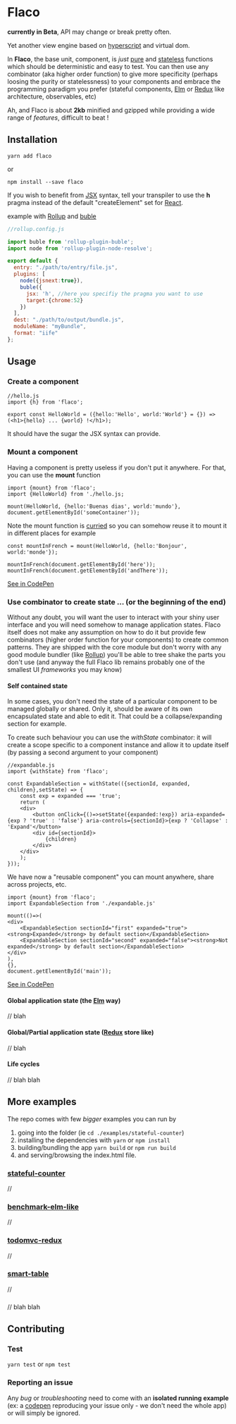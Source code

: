 # Flaco

**currently in Beta**, API may change or break pretty often.

Yet another view engine based on [hyperscript]() and virtual dom.

In **Flaco**, the base unit, component, is *just* [pure]() and [stateless]() functions which should be deterministic and easy to test. 
You can then use any combinator (aka higher order function) to give more specificity (perhaps loosing the purity or statelessness) to your components and embrace the programming paradigm you prefer (stateful components, [Elm]() or [Redux]() like architecture, observables, etc) 

Ah, and Flaco is about **2kb** minified and gzipped while providing a wide range of *features*, difficult to beat !

## Installation

```yarn add flaco```

or 

```npm install --save flaco```

If you wish to benefit from [JSX]() syntax, tell your transpiler to use the **h** pragma instead of the default "createElement" set for [React]().

example with [Rollup]() and [buble]()
```Javascript
//rollup.config.js

import buble from 'rollup-plugin-buble';
import node from 'rollup-plugin-node-resolve';

export default {
  entry: "./path/to/entry/file.js",
  plugins: [
    node({jsnext:true}),
    buble({
      jsx: 'h', //here you specifiy the pragma you want to use
      target:{chrome:52}
    })
  ],
  dest: "./path/to/output/bundle.js",
  moduleName: "myBundle",
  format: "iife"
};
```

## Usage

### Create a component

```Jsx
//hello.js
import {h} from 'flaco';

export const HelloWorld = ({hello:'Hello', world:'World'} = {}) => (<h1>{hello} ... {world} !</h1>);
```
It should have the sugar the JSX syntax can provide.

### Mount a component

Having a component is pretty useless if you don't put it anywhere. For that, you can use the **mount** function

```Jsx
import {mount} from 'flaco';
import {HelloWorld} from './hello.js;

mount(HelloWorld, {hello:'Buenas dias', world:'mundo'}, document.getElementById('someContainer'));
```

Note the mount function is [curried]() so you can somehow reuse it to mount it in different places for example
 
```Jsx
const mountInFrench = mount(HelloWorld, {hello:'Bonjour', world:'monde'});    
 
mountInFrench(document.getElementById('here')); 
mountInFrench(document.getElementById('andThere')); 
```

[See in CodePen]()

### Use combinator to create state ... (or the beginning of the end)

Without any doubt, you will want the user to interact with your shiny user interface and you will need somehow to manage application states. Flaco itself does not make any assumption on how to do it but provide few combinators (higher order function for your components) to create common patterns.
They are shipped with the core module but don't worry with any good module bundler (like [Rollup]()) you'll be able to tree shake the parts you don't use (and anyway the full Flaco lib remains probably one of the smallest UI *frameworks* you may know)
   
#### Self contained state

In some cases, you don't need the state of a particular component to be managed globally or shared. Only it, should be aware of its own encapsulated state and able to edit it.
That could be a collapse/expanding section for example.

To create such behaviour you can use the *withState* combinator: it will create a scope specific to a component instance and allow it to update itself (by passing a second argument to your component)

```Jsx
//expandable.js
import {withState} from 'flaco';

const ExpandableSection = withState(({sectionId, expanded, children},setState) => {
    const exp = expanded === 'true';
    return (
    <div>
        <button onClick={()=>setState({expanded:!exp}) aria-expanded={exp ? 'true' : 'false'} aria-controls={sectionId}>{exp ? 'Collapse' : 'Expand'</button> 
        <div id={sectionId}>
            {children}
        </div>
    </div>
    );
}));
```

We have now a "reusable component" you can mount anywhere, share across projects, etc.

```Jsx
import {mount} from 'flaco';
import ExpandableSection from './expandable.js'

mount(()=>(
<div>
    <ExpandableSection sectionId="first" expanded="true"><strong>Expanded</strong> by default section</ExpandableSection>
    <ExpandableSection sectionId="second" expanded="false"><strong>Not expanded</strong> by default section</ExpandableSection>
</div>
), 
{},
document.getElementById('main'));
```

[See in CodePen]()

#### Global application state (the [Elm]() way)

// blah

#### Global/Partial application state ([Redux]() store like)

// blah

#### Life cycles

// blah blah

## More examples

The repo comes with few *bigger* examples you can run by
1. going into the folder (ie ``cd ./examples/stateful-counter``)
2. installing the dependencies with ``yarn`` or ``npm install``
3. building/bundling the app ``yarn build`` or ``npm run build``
4. and serving/browsing the index.html file.

### [stateful-counter](./examples/stateful-counter)

//

### [benchmark-elm-like](./examples/benchmark-elm-like)

//

### [todomvc-redux](./examples/todomvc-redux)

//

### [smart-table](./examples/smart-table)

//


###

// blah blah

## Contributing

### Test

``yarn test`` or ``npm test``

### Reporting an issue

Any *bug* or *troubleshooting* need to come with an **isolated running example** (ex: a [codepen]() reproducing your issue only - we don't need the whole app) or will simply be ignored.